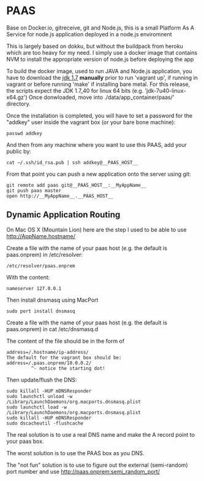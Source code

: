 # PAAS

Base on Docker.io, gitreceive, git and Node.js, this is a small Platform As A Service for node.js application deployed in a node.js enviromnent

This is largely based on dokku, but without the buildpack from heroku which are too heavy for my need. I simply use a docker image that contains NVM to install the appropriate version of node.js before deploying the app

To build the docker image, used to run JAVA and Node.js application, you have to download the [jdk 1.7](http://www.oracle.com/technetwork/java/javase/downloads/index.html) __manually__
prior to run 'vagrant up', if running in vagrant or before running 'make' if installing bare metal. For this release, the scripts expect the JDK 1.7_40 for linux 64 bits (e.g. 'jdk-7u40-linux-x64.gz')
Once donwloaded, move into ./data/app_container/paas/' directory.

Once the installation is completed, you will have to set a password for the "addkey" user inside the vagrant box (or your bare bone machine):

    passwd addkey

And then from any machine where you want to use this PAAS, add your public by:

    cat ~/.ssh/id_rsa.pub | ssh addkey@__PAAS_HOST__

From that point you can push a new application onto the server using git:

    git remote add paas git@__PAAS_HOST__:__MyAppName__
    git push paas master
    open http://__MyAppName__.__PAAS_HOST__


## Dynamic Application Routing

On Mac OS X (Mountain Lion) here are the step I used to be able to use http://AppName.hostname/

Create a file with the name of your paas host (e.g. the default is paas.onprem) in /etc/resolver:

    /etc/resolver/paas.onprem

With the content:

    nameserver 127.0.0.1

Then install dnsmasq using MacPort

    sudo port install dnsmasq

Create a file with the name of your paas host (e.g. the default is paas.onprem) in cat /etc/dnsmasq.d

The content of the file should be in the form of

    address=/.hostname/ip-address/
    The default for the vagrant box should be:
    address=/.paas.onprem/10.0.0.2/
             ^- notice the starting dot!

Then update/flush the DNS:

    sudo killall -HUP mDNSResponder
    sudo launchctl unload -w /Library/LaunchDaemons/org.macports.dnsmasq.plist
    sudo launchctl load -w /Library/LaunchDaemons/org.macports.dnsmasq.plist
    sudo killall -HUP mDNSResponder
    sudo dscacheutil -flushcache


The real solution is to use a real DNS name and make the A record point to your paas box.

The worst solution is to use the PAAS box as you DNS.

The "not fun" solution is to use to figure out the external (semi-random) port number and use http://paas.onprem:semi_random_port/
